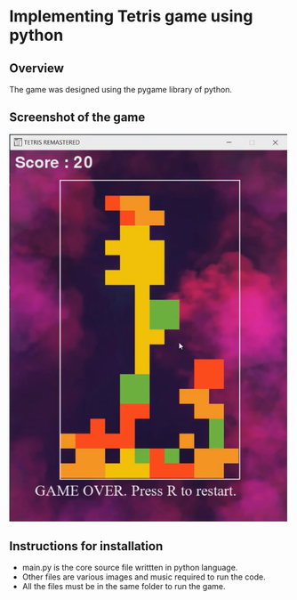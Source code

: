 # Implementing Tetris game using python

## Overview

The game was designed using the pygame library of python.

## Screenshot of the game

<img src="sc.png" width="500">

## Instructions for installation

- main.py is the core source file writtten in python language.
- Other files are various images and music required to run the code.
- All the files must be in the same folder to run the game.
